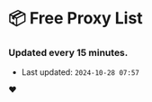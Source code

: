 # :package: Free Proxy List
### Updated every 15 minutes.

- Last updated: `2024-10-28 07:57`

:heart:

